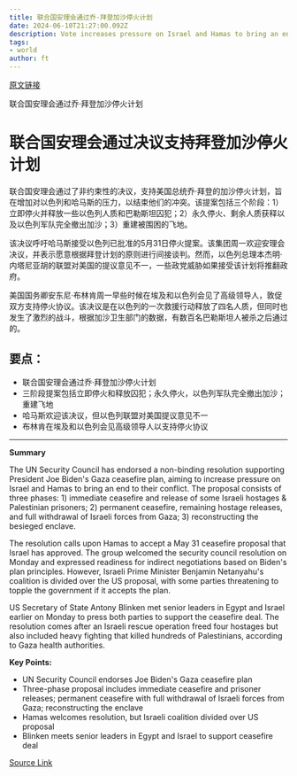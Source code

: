 ```yaml
---
title: 联合国安理会通过乔·拜登加沙停火计划
date: 2024-06-10T21:27:00.092Z
description: Vote increases pressure on Israel and Hamas to bring an end to conflict
tags: 
- world
author: ft
---
```


[原文链接](https://ft.com/content/8961bdbf-737e-4810-95fe-81ce05ba39a1)

联合国安理会通过乔·拜登加沙停火计划

# 联合国安理会通过决议支持拜登加沙停火计划

联合国安理会通过了非约束性的决议，支持美国总统乔·拜登的加沙停火计划，旨在增加对以色列和哈马斯的压力，以结束他们的冲突。该提案包括三个阶段：1）立即停火并释放一些以色列人质和巴勒斯坦囚犯；2）永久停火、剩余人质获释以及以色列军队完全撤出加沙；3）重建被围困的飞地。

该决议呼吁哈马斯接受以色列已批准的5月31日停火提案。该集团周一欢迎安理会决议，并表示愿意根据拜登计划的原则进行间接谈判。然而，以色列总理本杰明·内塔尼亚胡的联盟对美国的提议意见不一，一些政党威胁如果接受该计划将推翻政府。

美国国务卿安东尼·布林肯周一早些时候在埃及和以色列会见了高级领导人，敦促双方支持停火协议。该决议是在以色列的一次救援行动释放了四名人质，但同时也发生了激烈的战斗，根据加沙卫生部门的数据，有数百名巴勒斯坦人被杀之后通过的。

## 要点：
- 联合国安理会通过乔·拜登加沙停火计划
- 三阶段提案包括立即停火和释放囚犯；永久停火，以色列军队完全撤出加沙；重建飞地
- 哈马斯欢迎该决议，但以色列联盟对美国提议意见不一
- 布林肯在埃及和以色列会见高级领导人以支持停火协议

---

 **Summary**

The UN Security Council has endorsed a non-binding resolution supporting President Joe Biden's Gaza ceasefire plan, aiming to increase pressure on Israel and Hamas to bring an end to their conflict. The proposal consists of three phases: 1) immediate ceasefire and release of some Israeli hostages & Palestinian prisoners; 2) permanent ceasefire, remaining hostage releases, and full withdrawal of Israeli forces from Gaza; 3) reconstructing the besieged enclave.

The resolution calls upon Hamas to accept a May 31 ceasefire proposal that Israel has approved. The group welcomed the security council resolution on Monday and expressed readiness for indirect negotiations based on Biden's plan principles. However, Israeli Prime Minister Benjamin Netanyahu's coalition is divided over the US proposal, with some parties threatening to topple the government if it accepts the plan.

US Secretary of State Antony Blinken met senior leaders in Egypt and Israel earlier on Monday to press both parties to support the ceasefire deal. The resolution comes after an Israeli rescue operation freed four hostages but also included heavy fighting that killed hundreds of Palestinians, according to Gaza health authorities.

**Key Points:**
- UN Security Council endorses Joe Biden's Gaza ceasefire plan
- Three-phase proposal includes immediate ceasefire and prisoner releases; permanent ceasefire with full withdrawal of Israeli forces from Gaza; reconstructing the enclave
- Hamas welcomes resolution, but Israeli coalition divided over US proposal
- Blinken meets senior leaders in Egypt and Israel to support ceasefire deal

[Source Link](https://ft.com/content/8961bdbf-737e-4810-95fe-81ce05ba39a1)

